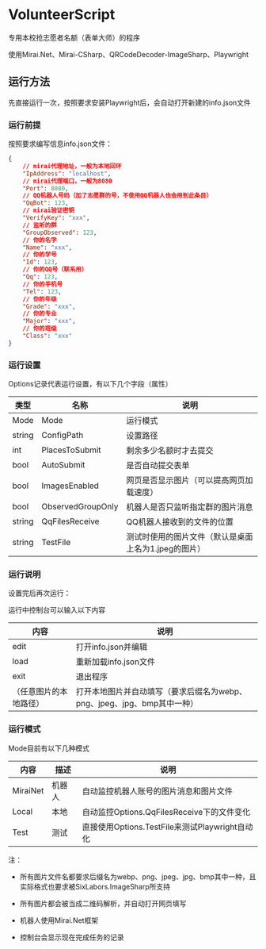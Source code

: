 # VolunteerScript

专用本校抢志愿者名额（表单大师）的程序

使用Mirai.Net、Mirai-CSharp、QRCodeDecoder-ImageSharp、Playwright

## 运行方法

先直接运行一次，按照要求安装Playwright后，会自动打开新建的info.json文件

### 运行前提

按照要求编写信息info.json文件：

```json
{
    // mirai代理地址，一般为本地回环
    "IpAddress": "localhost",
    // mirai代理端口，一般为8080
    "Port": 8080,
    // QQ机器人号码（加了志愿群的号，不使用QQ机器人也会用到此条目）
    "QqBot": 123,
    // mirai验证密钥
    "VerifyKey": "xxx",
    // 监听的群
    "GroupObserved": 123,
    // 你的名字
    "Name": "xxx",
    // 你的学号
    "Id": 123,
    // 你的QQ号（联系用）
    "Qq": 123,
    // 你的手机号
    "Tel": 123,
    // 你的年级
    "Grade": "xxx",
    // 你的专业
    "Major": "xxx",
    // 你的班级
    "Class": "xxx"
}
```

### 运行设置

Options记录代表运行设置，有以下几个字段（属性）

| 类型 | 名称 | 说明 |
| - | - | - |
| Mode | Mode | 运行模式 |
| string | ConfigPath | 设置路径 |
| int | PlacesToSubmit | 剩余多少名额时才去提交 |
| bool | AutoSubmit | 是否自动提交表单 |
| bool | ImagesEnabled | 网页是否显示图片（可以提高网页加载速度） |
| bool | ObservedGroupOnly | 机器人是否只监听指定群的图片消息 |
| string | QqFilesReceive | QQ机器人接收到的文件的位置 |
| string | TestFile | 测试时使用的图片文件（默认是桌面上名为1.jpeg的图片） |

### 运行说明

设置完后再次运行：

运行中控制台可以输入以下内容

| 内容 | 说明 |
| - | - |
| edit | 打开info.json并编辑 |
| load | 重新加载info.json文件 |
| exit | 退出程序 |
| （任意图片的本地路径） | 打开本地图片并自动填写（要求后缀名为webp、png、jpeg、jpg、bmp其中一种） |

### 运行模式

Mode目前有以下几种模式

| 内容 | 描述 | 说明 |
| - | - | - |
| MiraiNet | 机器人 | 自动监控机器人账号的图片消息和图片文件 |
| Local | 本地 | 自动监控Options.QqFilesReceive下的文件变化 |
| Test | 测试 | 直接使用Options.TestFile来测试Playwright自动化 |

注：

* 所有图片文件名都要求后缀名为webp、png、jpeg、jpg、bmp其中一种，且实际格式也要求被SixLabors.ImageSharp所支持

* 所有图片都会被当成二维码解析，并自动打开网页填写

* 机器人使用Mirai.Net框架

* 控制台会显示现在完成任务的记录
